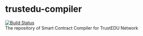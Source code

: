 # trustedu-compiler
[![Build Status](https://travis-ci.org/TrustEDU/trustedu-compiler.svg?branch=master)](https://travis-ci.org/TrustEDU/trustedu-compiler)\
The repository of Smart Contract Compiler for TrustEDU Network
